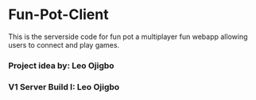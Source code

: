# Fun-Pot-Client

This is the serverside code for fun pot a multiplayer fun webapp allowing users to connect and play games. 

### Project idea by: Leo Ojigbo
### V1 Server Build I: Leo Ojigbo

